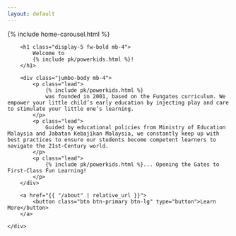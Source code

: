 ```yaml
---
layout: default
---
```


{% include home-carousel.html %}

<div class="p-4 mb-4 rounded-3">
    <div class="container-fluid col-md-7 py-3">

        <h1 class="display-5 fw-bold mb-4">
            Welcome to
            {% include pk/powerkids.html %}!
        </h1>

        <div class="jumbo-body mb-4">
            <p class="lead">
                {% include pk/powerkids.html %}
                was founded in 2001, based on the Fungates curriculum. We empower your little child’s early education by injecting play and care to stimulate your little one’s learning.
            </p>
            <p class="lead">
                Guided by educational policies from Ministry of Education Malaysia and Jabatan Kebajikan Malaysia, we constantly keep up with best practices to ensure our students become competent learners to navigate the 21st-Century world.
            </p>
            <p class="lead">
                {% include pk/powerkids.html %}... Opening the Gates to First-Class Fun Learning!
            </p>
        </div>

        <a href="{{ "/about" | relative_url }}">
            <button class="btn btn-primary btn-lg" type="button">Learn More</button>
        </a>

    </div>

</div>
